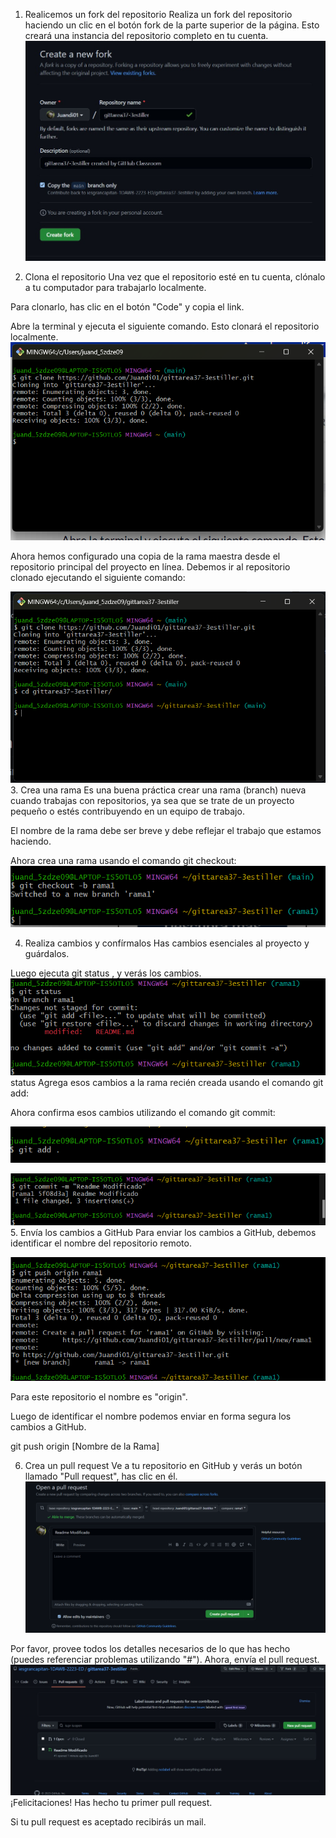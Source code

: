 1. Realicemos un fork del repositorio
   Realiza un fork del repositorio haciendo un clic en el botón fork de la parte superior de la página. Esto creará una instancia del repositorio completo en tu cuenta.
   ![Foto](Tareagit371.jpg)

2. Clona el repositorio
   Una vez que el repositorio esté en tu cuenta, clónalo a tu computador para trabajarlo localmente.

Para clonarlo, has clic en el botón "Code" y copia el link.

Abre la terminal y ejecuta el siguiente comando. Esto clonará el repositorio localmente.
![Foto](Tareagit372.png)

Ahora hemos configurado una copia de la rama maestra desde el repositorio principal del proyecto en línea.
Debemos ir al repositorio clonado ejecutando el siguiente comando:

![Foto](Tareagit373.png) 3. Crea una rama
Es una buena práctica crear una rama (branch) nueva cuando trabajas con repositorios, ya sea que se trate de un proyecto pequeño o estés contribuyendo en un equipo de trabajo.

El nombre de la rama debe ser breve y debe reflejar el trabajo que estamos haciendo.

Ahora crea una rama usando el comando git checkout:
![Foto](Tareagit374.png)

4. Realiza cambios y confírmalos
   Has cambios esenciales al proyecto y guárdalos.

Luego ejecuta git status , y verás los cambios.
![Foto](Tareagit375.png)
status
Agrega esos cambios a la rama recién creada usando el comando git add:

Ahora confirma esos cambios utilizando el comando git commit:

![Foto](Tareagit376.png)

![Foto](Tareagit377.png) 5. Envía los cambios a GitHub
Para enviar los cambios a GitHub, debemos identificar el nombre del repositorio remoto.

![Foto](Tareagit378.jpg.png)

Para este repositorio el nombre es "origin".

Luego de identificar el nombre podemos enviar en forma segura los cambios a GitHub.

git push origin [Nombre de la Rama]

6. Crea un pull request
   Ve a tu repositorio en GitHub y verás un botón llamado "Pull request", has clic en él.
   ![Foto](Tareagit379.png)

Por favor, provee todos los detalles necesarios de lo que has hecho (puedes referenciar problemas utilizando "#"). Ahora, envía el pull request.
![Foto](Tareagit3710.png)
¡Felicitaciones! Has hecho tu primer pull request.

Si tu pull request es aceptado recibirás un mail.
